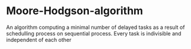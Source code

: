 # Moore-Hodgson-algorithm
An algorithm computing a minimal number of delayed tasks as a result of schedulling process on sequential process. Every task is indivisible and independent of each other
